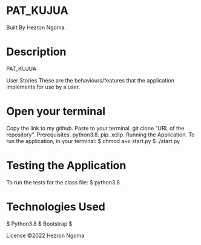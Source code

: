 # PAT_KUJUA
Built By Hezron Ngoma.

# Description
PAT_KUJUA 

User Stories
These are the behaviours/features that the application implements for use by a user.


# Open your terminal

Copy the link to my github.
Paste to your terminal.
git clone "URL of the repository".
Prerequisites.
python3.8.
pip.
xclip.
Running the Application.
To run the application, in your terminal:
  $ chmod a+x start.py
  $ ./start.py

# Testing the Application
To run the tests for the class file:
  $ python3.8


# Technologies Used
  $ Python3.8
  $ Bootstrap
  $ 

License
  ©2022 Hezron Ngoma